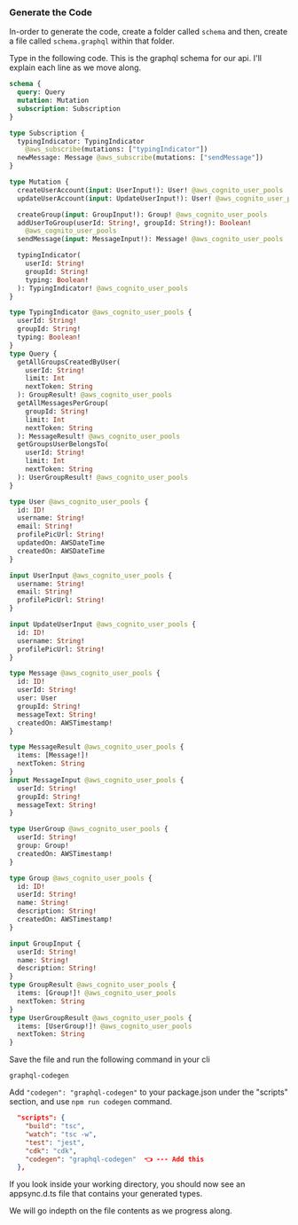 ### Generate the Code

In-order to generate the code, create a folder called `schema` and then, create a file called `schema.graphql` within that folder.

Type in the following code. This is the graphql schema for our api. I'll explain each line as we move along.

```graphql
schema {
  query: Query
  mutation: Mutation
  subscription: Subscription
}

type Subscription {
  typingIndicator: TypingIndicator
    @aws_subscribe(mutations: ["typingIndicator"])
  newMessage: Message @aws_subscribe(mutations: ["sendMessage"])
}

type Mutation {
  createUserAccount(input: UserInput!): User! @aws_cognito_user_pools
  updateUserAccount(input: UpdateUserInput!): User! @aws_cognito_user_pools

  createGroup(input: GroupInput!): Group! @aws_cognito_user_pools
  addUserToGroup(userId: String!, groupId: String!): Boolean!
    @aws_cognito_user_pools
  sendMessage(input: MessageInput!): Message! @aws_cognito_user_pools

  typingIndicator(
    userId: String!
    groupId: String!
    typing: Boolean!
  ): TypingIndicator! @aws_cognito_user_pools
}

type TypingIndicator @aws_cognito_user_pools {
  userId: String!
  groupId: String!
  typing: Boolean!
}
type Query {
  getAllGroupsCreatedByUser(
    userId: String!
    limit: Int
    nextToken: String
  ): GroupResult! @aws_cognito_user_pools
  getAllMessagesPerGroup(
    groupId: String!
    limit: Int
    nextToken: String
  ): MessageResult! @aws_cognito_user_pools
  getGroupsUserBelongsTo(
    userId: String!
    limit: Int
    nextToken: String
  ): UserGroupResult! @aws_cognito_user_pools
}

type User @aws_cognito_user_pools {
  id: ID!
  username: String!
  email: String!
  profilePicUrl: String!
  updatedOn: AWSDateTime
  createdOn: AWSDateTime
}

input UserInput @aws_cognito_user_pools {
  username: String!
  email: String!
  profilePicUrl: String!
}

input UpdateUserInput @aws_cognito_user_pools {
  id: ID!
  username: String!
  profilePicUrl: String!
}

type Message @aws_cognito_user_pools {
  id: ID!
  userId: String!
  user: User
  groupId: String!
  messageText: String!
  createdOn: AWSTimestamp!
}

type MessageResult @aws_cognito_user_pools {
  items: [Message!]!
  nextToken: String
}
input MessageInput @aws_cognito_user_pools {
  userId: String!
  groupId: String!
  messageText: String!
}

type UserGroup @aws_cognito_user_pools {
  userId: String!
  group: Group!
  createdOn: AWSTimestamp!
}

type Group @aws_cognito_user_pools {
  id: ID!
  userId: String!
  name: String!
  description: String!
  createdOn: AWSTimestamp!
}

input GroupInput {
  userId: String!
  name: String!
  description: String!
}
type GroupResult @aws_cognito_user_pools {
  items: [Group!]! @aws_cognito_user_pools
  nextToken: String
}
type UserGroupResult @aws_cognito_user_pools {
  items: [UserGroup!]! @aws_cognito_user_pools
  nextToken: String
}
```

Save the file and run the following command in your cli

`graphql-codegen`

Add `"codegen": "graphql-codegen"` to your package.json under the "scripts" section, and use `npm run codegen` command.

```json
  "scripts": {
    "build": "tsc",
    "watch": "tsc -w",
    "test": "jest",
    "cdk": "cdk",
    "codegen": "graphql-codegen"  👈 --- Add this
  },
```

If you look inside your working directory, you should now see an appsync.d.ts file that contains your generated types.

We will go indepth on the file contents as we progress along.
